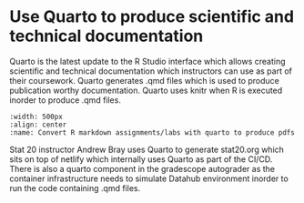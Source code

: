 # Use Quarto to produce scientific and technical documentation

Quarto is the latest update to the R Studio interface which allows creating scientific and technical documentation which instructors can use as part of their coursework. Quarto generates .qmd files which is used to produce publication worthy documentation. Quarto uses knitr when R is executed inorder to produce .qmd files.

```{figure} ../images/quarto.MOV
:width: 500px
:align: center
:name: Convert R markdown assignments/labs with quarto to produce pdfs
```
Stat 20 instructor Andrew Bray uses Quarto to generate stat20.org which sits on top of netlify which internally uses Quarto as part of the CI/CD. There is also a quarto component in the gradescope autograder as the container infrastructure needs to simulate Datahub environment inorder to run the code containing .qmd files.




